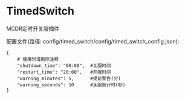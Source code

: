 # TimedSwitch
MCDR定时开关服插件

配置文件(路径: config/timed_switch/config/timed_switch_config.json):
```
{
    # 使用时请删除注释
    "shutdown_time": "00:00",  #关服时间
    "restart_time": "20:00",   #开服时间
    "warning_minutes": 5,      #提前警告(分)
    "warning_seconds": 10      #关服倒计时(秒)
}
```
